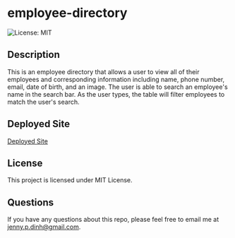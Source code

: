 # employee-directory

![License: MIT](https://img.shields.io/badge/License-MIT-blue.svg)

## Description

This is an employee directory that allows a user to view all of their employees and corresponding information including name, phone number, email, date of birth, and an image. The user is able to search an employee's name in the search bar. As the user types, the table will filter employees to match the user's search.
## Deployed Site

[Deployed Site](https://jdinh3.github.io/employee-directory/)
## License 

This project is licensed under MIT License.

## Questions

If you have any questions about this repo, please feel free to email me at jenny.p.dinh@gmail.com.

